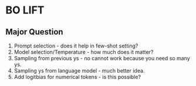 # BO LIFT

## Major Question

1. Prompt selection - does it help in few-shot setting?
2. Model selection/Temperature - how much does it matter?
3. Sampling from previous ys - no cannot work because you need so many ys.
4. Sampling ys from language model - much better idea.
5. Add logitbias for numerical tokens - is this possible?
